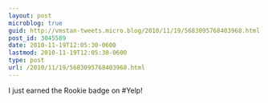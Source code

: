 ```yaml
---
layout: post
microblog: true
guid: http://vmstan-tweets.micro.blog/2010/11/19/5683095768403968.html
post_id: 3045589
date: 2010-11-19T12:05:30-0600
lastmod: 2010-11-19T12:05:30-0600
type: post
url: /2010/11/19/5683095768403968.html
---
```

I just earned the Rookie badge on #Yelp!
